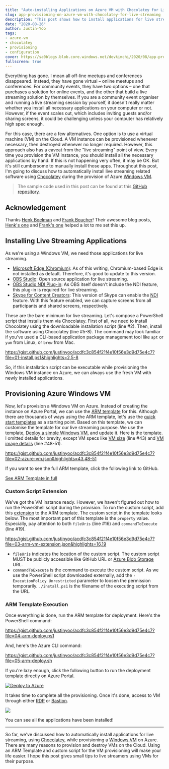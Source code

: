 ```yaml
---
title: "Auto-installing Applications on Azure VM with Chocolatey for Live Streaming"
slug: app-provisioning-on-azure-vm-with-chocolatey-for-live-streaming
description: "This post shows how to install applications for live streaming, through Chocolatey, while provisioning an Azure Windows Virtual Machine."
date: "2020-08-26"
author: Justin-Yoo
tags:
- azure-vm
- chocolatey
- provisioning
- configuration
cover: https://sa0blogs.blob.core.windows.net/devkimchi/2020/08/app-provisioning-on-azure-vm-with-chocolatey-for-live-streaming-00.png
fullscreen: true
---
```


Everything has gone. I mean all off-line meetups and conferences disappeared. Instead, they have gone virtual &ndash; online meetups and conferences. For community events, they have two options &ndash; one that purchases a solution for online events, and the other that build a live streaming solution by themselves. If you are a community event organiser and running a live streaming session by yourself, it doesn't really matter whether you install all necessary applications on your computer or not. However, if the event scales out, which includes inviting guests and/or sharing screens, it could be challenging unless your computer has relatively high spec enough.

For this case, there are a few alternatives. One option is to use a virtual machine (VM) on the Cloud. A VM instance can be provisioned whenever necessary, then destroyed whenever no longer required. However, this approach also has a caveat from the "live streaming" point of view. Every time you provision the VM instance, you should install all the necessary applications by hand. If this is not happening very often, it may be OK. But it's still cumbersome to manually install those apps. Throughout this post, I'm going to discuss how to automatically install live streaming related software using [Chocolatey][chocolatey] during the provision of Azure [Windows VM][az vm].

> The sample code used in this post can be found at this [GitHub repository][gh sample].


## Acknowledgement ##

Thanks [Henk Boelman][henk tw] and [Frank Boucher][frank tw]! Their awesome blog posts, [Henk's one][henk blog] and [Frank's one][frank blog] helped a lot to me set this up.


## Installing Live Streaming Applications ##

As we're using a Windows VM, we need those applications for live streaming.

* [Microsoft Edge (Chromium)][ms edge]: As of this writing, Chromium-based Edge is not installed as default. Therefore, it's good to update to this version.
* [OBS Studio][obs]: Open source application for live streaming.
* [OBS Studio NDI Plug-in][obs ndi]: As OBS itself doesn't include the NDI feature, this plug-in is required for live streaming.
* [Skype for Content Creators][skype]: This version of Skype can enable the [NDI][ndi] feature. With this feature enabled, we can capture screens from all participants and shared screens, respectively.

These are the bare minimum for live streaming. Let's compose a PowerShell script that installs them via Chocolatey. First of all, we need to install Chocolatey using the downloadable installation script (line #2). Then, install the software using Chocolatey (line #5-8). The command may look familiar if you've used a CLI-based application package management tool like `apt` or `yum` from Linux, or `brew` from Mac.

https://gist.github.com/justinyoo/acdfc3c854f21f4e10f56e3d9d75e4c7?file=01-install.ps1&highlights=2,5-8

So, if this installation script can be executable while provisioning the Windows VM instance on Azure, we can always use the fresh VM with newly installed applications.


## Provisioning Azure Windows VM ##

Now, let's provision a Windows VM on Azure. Instead of creating the instance on Azure Portal, we can use the [ARM template][az arm] for this. Although there are thousands of ways using the ARM template, let's use the [quick start templates][az quickstart] as a starting point. Based on this template, we can customise the template for our live streaming purpose. We use the template, [Deploy a simple Windows VM][az quickstart vm], and update it. Here is the template. I omitted details for brevity, except VM specs like [VM size][az vm size] (line #43) and [VM image details][az vm image] (line #48-51).

https://gist.github.com/justinyoo/acdfc3c854f21f4e10f56e3d9d75e4c7?file=02-azure-vm.json&highlights=43,48-51

If you want to see the full ARM template, click the following link to GitHub.

[See ARM Template in full][gh sample arm]


### Custom Script Extension ###

We've got the VM instance ready. However, we haven't figured out how to run the PowerShell script during the provision. To run the custom script, add this [extension][az vm custom script] to the ARM template. The custom script in the template looks below. The most important part of this template is the `property` value. Especially, pay attention to both `fileUris` (line #16) and `commandToExecute` (line #19).

https://gist.github.com/justinyoo/acdfc3c854f21f4e10f56e3d9d75e4c7?file=03-arm-vm-extension.json&highlights=16,19

* `fileUris` indicates the location of the custom script. The custom script MUST be publicly accessible like GitHub URL or [Azure Blob Storage][az storage blob] URL.
* `commandToExecute` is the command to execute the custom script. As we use the PowerShell script downloaded externally, add the `-ExecutionPolicy Unrestricted` parameter to loosen the permission temporarily. `./install.ps1` is the filename of the executing script from the URL.


### ARM Template Execution ###

Once everything is done, run the ARM template for deployment. Here's the PowerShell command:

https://gist.github.com/justinyoo/acdfc3c854f21f4e10f56e3d9d75e4c7?file=04-arm-deploy.ps1

And, here's the Azure CLI command:

https://gist.github.com/justinyoo/acdfc3c854f21f4e10f56e3d9d75e4c7?file=05-arm-deploy.sh

If you're lazy enough, click the following button to run the deployment template directly on Azure Portal.

[![Deploy to Azure](http://azuredeploy.net/deploybutton.png)](https://portal.azure.com/#create/Microsoft.Template/uri/https%3A%2F%2Fraw.githubusercontent.com%2Fdevkimchi%2FLiveStream-VM-Setup-Sample%2Fmain%2Fazuredeploy.json)

It takes time to complete all the provisioning. Once it's done, access to VM through either [RDP][az vm rdp] or [Bastion][az vm bastion].

![][image-01]

You can see all the applications have been installed!

---

So far, we've discussed how to automatically install applications for live streaming, using [Chocolatey][chocolatey], while provisioning a [Windows VM][az vm] on Azure. There are many reasons to provision and destroy VMs on the Cloud. Using an ARM Template and custom script for the VM provisioning will make your life easier. I hope this post gives small tips to live streamers using VMs for their purpose.


[image-01]: https://sa0blogs.blob.core.windows.net/devkimchi/2020/08/app-provisioning-on-azure-vm-with-chocolatey-for-live-streaming-01.png

[gh sample]: https://github.com/devkimchi/LiveStream-VM-Setup-Sample
[gh sample arm]: https://github.com/devkimchi/LiveStream-VM-Setup-Sample/blob/main/azuredeploy.json#L347-L389

[chocolatey]: https://chocolatey.org/

[henk tw]: https://twitter.com/hboelman
[henk blog]: https://www.henkboelman.com/articles/online-meetups-with-obs-and-skype/
[frank tw]: https://twitter.com/fboucheros
[frank blog]: http://www.frankysnotes.com/2018/04/dont-install-your-software-yourself.html

[ms edge]: https://www.microsoft.com/edge?WT.mc_id=devkimchicom-blog-juyoo
[skype]: https://www.skype.com/en/content-creators/
[obs]: https://obsproject.com/
[obs ndi]: https://obsproject.com/forum/threads/obs-ndi-newtek-ndi%E2%84%A2-integration-into-obs-studio.69240/
[ndi]: https://www.ndi.tv/

[az arm]: https://docs.microsoft.com/azure/azure-resource-manager/templates/overview?WT.mc_id=devkimchicom-blog-juyoo
[az quickstart]: https://azure.microsoft.com/resources/templates/?term=Deploy+a+simple+Windows+VM&WT.mc_id=devkimchicom-blog-juyoo
[az quickstart vm]: https://azure.microsoft.com/resources/templates/101-vm-simple-windows/?WT.mc_id=devkimchicom-blog-juyoo

[az vm]: https://docs.microsoft.com/azure/virtual-machines/windows/overview?WT.mc_id=devkimchicom-blog-juyoo
[az vm size]: https://docs.microsoft.com/azure/virtual-machines/sizes?WT.mc_id=devkimchicom-blog-juyoo
[az vm image]: https://docs.microsoft.com/azure/virtual-machines/windows/cli-ps-findimage?WT.mc_id=devkimchicom-blog-juyoo
[az vm custom script]: https://docs.microsoft.com/azure/virtual-machines/extensions/custom-script-windows?WT.mc_id=devkimchicom-blog-juyoo
[az vm rdp]: https://docs.microsoft.com/azure/virtual-machines/windows/connect-logon?WT.mc_id=devkimchicom-blog-juyoo
[az vm bastion]: https://docs.microsoft.com/azure/bastion/bastion-connect-vm-rdp?WT.mc_id=devkimchicom-blog-juyoo

[az storage blob]: https://docs.microsoft.com/azure/storage/blobs/storage-blobs-overview?WT.mc_id=devkimchicom-blog-juyoo
